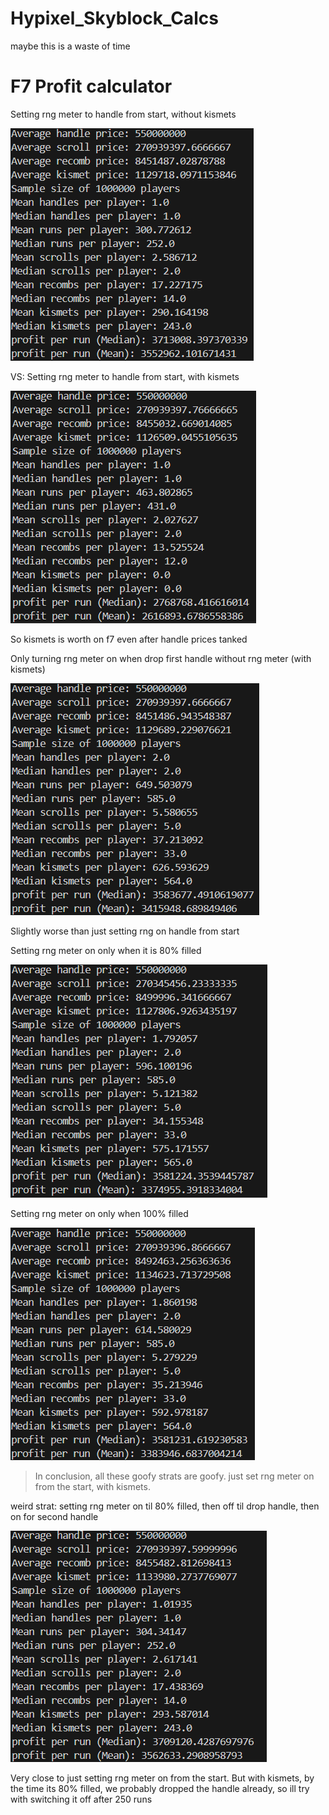# Hypixel_Skyblock_Calcs
maybe this is a waste of time

# F7 Profit calculator

Setting rng meter to handle from start, without kismets


![option1](option1.png)


VS:
Setting rng meter to handle from start, with kismets


![option1_nokismets](option1_nokismet.png)

So kismets is worth on f7 even after handle prices tanked


Only turning rng meter on when drop first handle without rng meter (with kismets)


![option2](option2.png)


Slightly worse than just setting rng on handle from start

Setting rng meter on only when it is 80% filled


![option4_730](option4_730.png)


Setting rng meter on only when 100% filled


![option4_914](option4_914.png)



> In conclusion, all these goofy strats are goofy. just set rng meter on from the start, with kismets.

weird strat: setting rng meter on til 80% filled, then off til drop handle, then on for second handle 


![option3_730](option3_730.png)


Very close to just setting rng meter on from the start. But with kismets, by the time its 80% filled, we probably dropped the handle already, so ill try with switching it off after 250 runs

